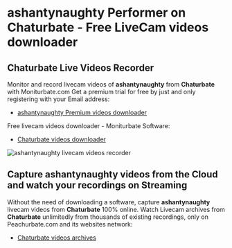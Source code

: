 # ashantynaughty Performer on Chaturbate - Free LiveCam videos downloader

## Chaturbate Live Videos Recorder

Monitor and record livecam videos of **ashantynaughty** from **Chaturbate** with Moniturbate.com
Get a premium trial for free by just and only registering with your Email address:
* [ashantynaughty Premium videos downloader](https://moniturbate.com/request-demo-licence-key.html)

Free livecam videos downloader - Moniturbate Software:
* [Chaturbate videos downloader](https://moniturbate.com/moniturbate-download-software.html)

![ashantynaughty livecam videos recorder](https://peachurnet.com/templates/moniturbate-software.png)


## Capture ashantynaughty videos from the Cloud and watch your recordings on Streaming

Without the need of downloading a software, capture **ashantynaughty** livecam videos from **Chaturbate** 100% online.
Watch Livecam archives from **Chaturbate** unlimitedly from thousands of existing recordings, only on Peachurbate.com and its websites network:
* [Chaturbate videos archives](https://peachurnet.com/)